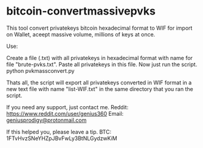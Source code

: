 # bitcoin-convertmassivepvks
This tool convert privatekeys bitcoin hexadecimal format to WIF for import on Wallet, aceept massive volume, millions of keys at once.

Use:

Create a file (.txt) with all privatekeys in hexadecimal format with name for file "brute-pvks.txt". Paste all privatekeys in this file.
Now just run the script. python pvkmassconvert.py

Thats all, the script will export all privatekeys converted in WIF format in a new text file with name "list-WIF.txt" in the same directory that you ran the script.

If you need any support, just contact me.
Reddit: https://www.reddit.com/user/genius360
Email: geniusprodigy@protonmail.com

If this helped you, please leave a tip.
BTC: 1FTvHvzSNeYHZpJBvFwLy3BtNLGydzwKiM
